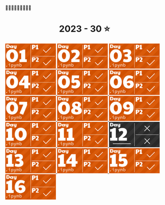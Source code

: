 🎄🎄🎄🎄🎄🎄🎄🎄🎄

<!-- AOC TILES BEGIN -->
<h1 align="center">
  2023 - 30 ⭐
</h1>
<a href="2023/1/day1.ipynb">
  <img src=".aoc_tiles/tiles/2023/01.png" width="161px">
</a>
<a href="2023/2/day2.ipynb">
  <img src=".aoc_tiles/tiles/2023/02.png" width="161px">
</a>
<a href="2023/3/day3.ipynb">
  <img src=".aoc_tiles/tiles/2023/03.png" width="161px">
</a>
<a href="2023/4/day4.ipynb">
  <img src=".aoc_tiles/tiles/2023/04.png" width="161px">
</a>
<a href="2023/5/day5.ipynb">
  <img src=".aoc_tiles/tiles/2023/05.png" width="161px">
</a>
<a href="2023/6/day6.ipynb">
  <img src=".aoc_tiles/tiles/2023/06.png" width="161px">
</a>
<a href="2023/7/day7.ipynb">
  <img src=".aoc_tiles/tiles/2023/07.png" width="161px">
</a>
<a href="2023/8/day8.ipynb">
  <img src=".aoc_tiles/tiles/2023/08.png" width="161px">
</a>
<a href="2023/9/day9.ipynb">
  <img src=".aoc_tiles/tiles/2023/09.png" width="161px">
</a>
<a href="2023/10/day10.ipynb">
  <img src=".aoc_tiles/tiles/2023/10.png" width="161px">
</a>
<a href="2023/11/day11.ipynb">
  <img src=".aoc_tiles/tiles/2023/11.png" width="161px">
</a>
<a href="None">
  <img src=".aoc_tiles/tiles/2023/12.png" width="161px">
</a>
<a href="2023/13/day13.ipynb">
  <img src=".aoc_tiles/tiles/2023/13.png" width="161px">
</a>
<a href="2023/14/day14.ipynb">
  <img src=".aoc_tiles/tiles/2023/14.png" width="161px">
</a>
<a href="2023/15/day15.ipynb">
  <img src=".aoc_tiles/tiles/2023/15.png" width="161px">
</a>
<a href="2023/16/day16.ipynb">
  <img src=".aoc_tiles/tiles/2023/16.png" width="161px">
</a>
<!-- AOC TILES END -->

